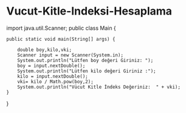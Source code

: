 # Vucut-Kitle-Indeksi-Hesaplama
import java.util.Scanner;
public class Main {

    public static void main(String[] args) {

        double boy,kilo,vki;
        Scanner input = new Scanner(System.in);
        System.out.println("Lütfen boy değeri Giriniz: ");
        boy = input.nextDouble();
        System.out.println("Lütfen kilo değeri Giriniz :");
        kilo = input.nextDouble();
        vki= kilo / Math.pow(boy,2);
        System.out.println("Vücut Kitle İndeks Değeriniz:  " + vki);
    }
}
